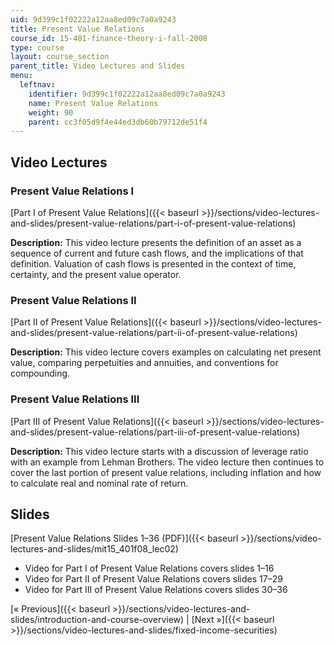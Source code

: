 ```yaml
---
uid: 9d399c1f02222a12aa8ed09c7a0a9243
title: Present Value Relations
course_id: 15-401-finance-theory-i-fall-2008
type: course
layout: course_section
parent_title: Video Lectures and Slides
menu:
  leftnav:
    identifier: 9d399c1f02222a12aa8ed09c7a0a9243
    name: Present Value Relations
    weight: 90
    parent: cc3f05d9f4e44ed3db60b79712de51f4
---
```


Video Lectures
--------------

### Present Value Relations I

[Part I of Present Value Relations]({{< baseurl >}}/sections/video-lectures-and-slides/present-value-relations/part-i-of-present-value-relations)

**Description:** This video lecture presents the definition of an asset as a sequence of current and future cash flows, and the implications of that definition. Valuation of cash flows is presented in the context of time, certainty, and the present value operator.

### Present Value Relations II

[Part II of Present Value Relations]({{< baseurl >}}/sections/video-lectures-and-slides/present-value-relations/part-ii-of-present-value-relations)

**Description:** This video lecture covers examples on calculating net present value, comparing perpetuities and annuities, and conventions for compounding.

### Present Value Relations III

[Part III of Present Value Relations]({{< baseurl >}}/sections/video-lectures-and-slides/present-value-relations/part-iii-of-present-value-relations)

**Description:** This video lecture starts with a discussion of leverage ratio with an example from Lehman Brothers. The video lecture then continues to cover the last portion of present value relations, including inflation and how to calculate real and nominal rate of return.

Slides
------

[Present Value Relations Slides 1–36 (PDF)]({{< baseurl >}}/sections/video-lectures-and-slides/mit15_401f08_lec02)

*   Video for Part I of Present Value Relations covers slides 1–16
*   Video for Part II of Present Value Relations covers slides 17–29
*   Video for Part III of Present Value Relations covers slides 30–36

[« Previous]({{< baseurl >}}/sections/video-lectures-and-slides/introduction-and-course-overview) | [Next »]({{< baseurl >}}/sections/video-lectures-and-slides/fixed-income-securities)
